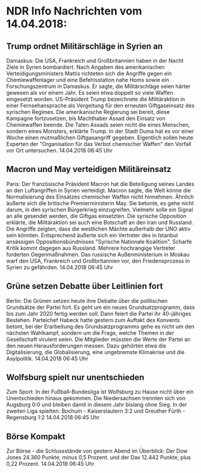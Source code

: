 # NDR Info Nachrichten vom 14.04.2018:


## Trump ordnet Militärschläge in Syrien an
Damaskus: Die USA, Frankreich und Großbritannien haben in der Nacht Ziele in Syrien bombardiert. Nach Angaben des amerikanischen Verteidigungsministers Mattis richteten sich die Angriffe gegen ein Chemiewaffenlager und eine Befehlsstation nahe Homs sowie ein Forschungszentrum in Damaskus. Er sagte, die Militärschläge seien härter gewesen als vor einem Jahr. Es seien etwa doppelt so viele Waffen eingesetzt worden. US-Präsident Trump bezeichnete die Militäraktion in einer Fernsehansprache als Vergeltung für den erneuten Giftgaseinsatz des syrischen Regimes. Die amerikanische Regierung sei bereit, diese Kampagne fortzusetzen, bis Machthaber Assad den Einsatz von Chemiewaffen beende. Die Taten Assads seien nicht die eines Menschen, sondern eines Monsters, erklärte Trump. In der Stadt Duma hat es vor einer Woche einen mutmaßlichen Giftgasangriff gegeben. Eigentlich sollen heute Experten der "Organisation für das Verbot chemischer Waffen" den Vorfall vor Ort untersuchen. 14.04.2018 06:45 Uhr 

## Macron und May verteidigen Militäreinsatz
Paris: Der französische Präsident Macron hat die Beteiligung seines Landes an den Luftangriffen in Syrien verteidigt. Macron sagte, die Welt könne die Normalisierung des Einsatzes chemischer Waffen nicht hinnehmen. Ähnlich äußerte sich die britische Premierministerin May. Sie betonte, es gehe nicht darum, in den syrischen Bürgerkrieg einzugreifen. Vielmehr solle ein Signal an alle gesendet werden, die Giftgas einsetzten. Die syrische Opposition erklärte, die Militäraktion sei auch eine Botschaft an den Iran und Russland. Die Angriffe zeigten, dass die westlichen Mächte außerhalb der UNO aktiv sein könnten. Entsprechend äußerte sich ein Vertreter des in Istanbul ansässigen Oppositionsbündnisses "Syrische Nationale Koalition". Scharfe Kritik kommt dagegen aus Russland. Mehrere hochrangige Vertreter forderten Gegenmaßnahmen. Das russische Außenministerium in Moskau warf den USA, Frankreich und Großbritannien vor, den Friedensprozess in Syrien zu gefährden. 14.04.2018 06:45 Uhr 

## Grüne setzen Debatte über Leitlinien fort
Berlin:	Die Grünen setzen heute ihre Debatte über die politischen Grundsätze der Partei fort. Es geht um ein neues Grundsatzprogramm, dass bis zum Jahr 2020 fertig werden soll. Dann feiert die Partei ihr 40-jähriges Bestehen. Parteichef Habeck hatte gestern zum Auftakt des Konvents betont, bei der Erarbeitung des Grundsatzprogramms gehe es nicht um den nächsten Wahlkampf, sondern um die Frage, welche Themen in der Gesellschaft virulent seien. Die Mitglieder müssten die Werte der Partei an den neuen Herausforderungen messen. Dazu gehörten etwa die Digitalisierung, die Globalisierung, eine ungebremste Klimakrise und die Asylpolitik. 14.04.2018 06:45 Uhr 

## Wolfsburg spielt nur unentschieden
Zum Sport: In der Fußball-Bundesliga ist Wolfsburg zu Hause nicht über ein Unentschieden hinaus gekommen. Die Niedersachsen trennten sich von Augsburg 0:0 und bleiben damit in diesem Jahr bislang ohne Sieg. In der zweiten Liga spielten:
Bochum - Kaiserslautern 3:2
und Greuther Fürth - Regensburg	1:2 14.04.2018 06:45 Uhr 

## Börse Kompakt
Zur Börse - die Schlussstände von gestern Abend im Überblick: Der Dow Jones 24.360 Punkte; minus 0,5 Prozent. und
der Dax  12.442 Punkte; plus 0,22 Prozent. 14.04.2018 06:45 Uhr 
